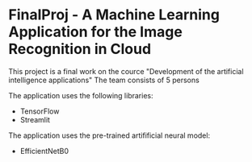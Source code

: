 # FinalProj - A Machine Learning Application for the Image Recognition in Cloud
This project is a final work on the cource "Development of the artificial intelligence applications"
The team consists of 5 persons

The application uses the following libraries:
 - TensorFlow
 - Streamlit

The application uses the pre-trained artifificial neural model:
 - EfficientNetB0
